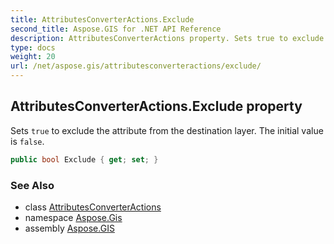 ```yaml
---
title: AttributesConverterActions.Exclude
second_title: Aspose.GIS for .NET API Reference
description: AttributesConverterActions property. Sets true to exclude the attribute from the destination layer. The initial value is false.
type: docs
weight: 20
url: /net/aspose.gis/attributesconverteractions/exclude/
---
```

## AttributesConverterActions.Exclude property

Sets `true` to exclude the attribute from the destination layer. The initial value is `false`.

```csharp
public bool Exclude { get; set; }
```

### See Also

* class [AttributesConverterActions](../)
* namespace [Aspose.Gis](../../attributesconverteractions/)
* assembly [Aspose.GIS](../../../)


